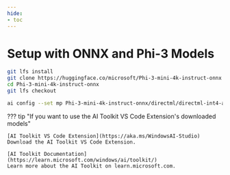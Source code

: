 ```yaml
---
hide:
- toc
---
```

# Setup with ONNX and Phi-3 Models

```bash title="Clone/download the Phi-3 ONNX Model"
git lfs install
git clone https://huggingface.co/microsoft/Phi-3-mini-4k-instruct-onnx
cd Phi-3-mini-4k-instruct-onnx
git lfs checkout
```

```bash title="Configure the Model Path"
ai config --set mp Phi-3-mini-4k-instruct-onnx/directml/directml-int4-awq-block-128
```

??? tip "If you want to use the AI Toolkit VS Code Extension's downloaded models"

    [AI Toolkit VS Code Extension](https://aka.ms/WindowsAI-Studio)  
    Download the AI Toolkit VS Code Extension.  

    [AI Toolkit Documentation](https://learn.microsoft.com/windows/ai/toolkit/)  
    Learn more about the AI Toolkit on learn.microsoft.com.


